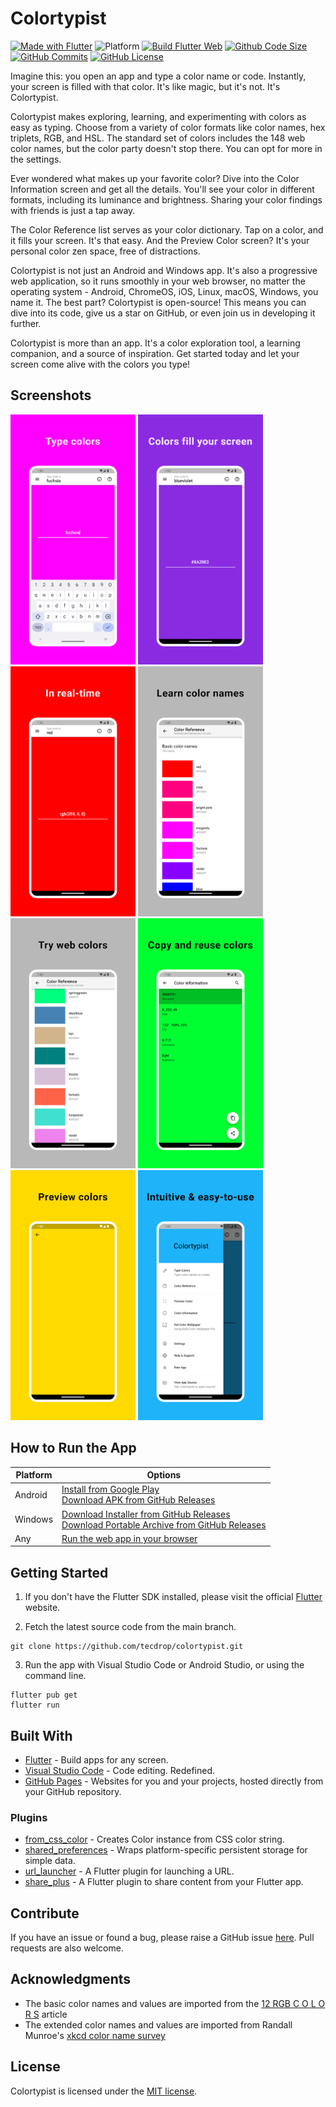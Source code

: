 # Colortypist

[![Made with Flutter](https://img.shields.io/badge/Made%20with-Flutter-%2302569B)](https://flutter.dev/)
![Platform](https://img.shields.io/badge/platform-android%2C%20web%2C%20windows-lightgrey)
[![Build Flutter Web](https://github.com/tecdrop/colortypist/actions/workflows/build-flutter-web.yml/badge.svg)](https://github.com/tecdrop/colortypist/actions/workflows/build-flutter-web.yml)
[![Github Code Size](https://img.shields.io/github/languages/code-size/tecdrop/colortypist)](https://github.com/tecdrop/colortypist)
[![GitHub Commits](https://badgen.net/github/commits/tecdrop/colortypist/main)](https://github.com/tecdrop/colortypist/commits/main)
[![GitHub License](https://img.shields.io/github/license/tecdrop/colortypist)](https://github.com/tecdrop/colortypist/blob/main/LICENSE)

Imagine this: you open an app and type a color name or code. Instantly, your screen is filled with that color. It's like magic, but it's not. It's Colortypist.

Colortypist makes exploring, learning, and experimenting with colors as easy as typing. Choose from a variety of color formats like color names, hex triplets, RGB, and HSL. The standard set of colors includes the 148 web color names, but the color party doesn't stop there. You can opt for more in the settings.

Ever wondered what makes up your favorite color? Dive into the Color Information screen and get all the details. You'll see your color in different formats, including its luminance and brightness. Sharing your color findings with friends is just a tap away.

The Color Reference list serves as your color dictionary. Tap on a color, and it fills your screen. It's that easy. And the Preview Color screen? It's your personal color zen space, free of distractions.

Colortypist is not just an Android and Windows app. It's also a progressive web application, so it runs smoothly in your web browser, no matter the operating system - Android, ChromeOS, iOS, Linux, macOS, Windows, you name it. The best part? Colortypist is open-source! This means you can dive into its code, give us a star on GitHub, or even join us in developing it further.

Colortypist is more than an app. It's a color exploration tool, a learning companion, and a source of inspiration. Get started today and let your screen come alive with the colors you type!

## Screenshots

<p>
  <img width="200" src="repo-assets/screenshots/colortypist-android-screenshot-phone-type-colors.png" alt="Type colors">
  <img width="200" src="repo-assets/screenshots/colortypist-android-screenshot-phone-fill-your-screen.png" alt="Colors fill your screen">
  <img width="200" src="repo-assets/screenshots/colortypist-android-screenshot-phone-real-time.png" alt="In real-time">
  <img width="200" src="repo-assets/screenshots/colortypist-android-screenshot-phone-learn-color-names.png" alt="Learn color names">
  <img width="200" src="repo-assets/screenshots/colortypist-android-screenshot-phone-web-colors.png" alt="Try web colors">
  <img width="200" src="repo-assets/screenshots/colortypist-android-screenshot-phone-color-information.png" alt="Copy and reuse colors">
  <img width="200" src="repo-assets/screenshots/colortypist-android-screenshot-phone-preview-colors.png" alt="Preview colors">
  <img width="200" src="repo-assets/screenshots/colortypist-android-screenshot-phone-app-drawer.png" alt="Intuitive & easy-to-use">
</p>

## How to Run the App

| Platform  | Options |
| ------------- | ------------- |
| Android  | [Install from Google Play](https://play.google.com/store/apps/details?id=com.tecdrop.colortypist) <br> [Download APK from GitHub Releases](https://github.com/tecdrop/colortypist/releases)|
| Windows  | [Download Installer from GitHub Releases](https://github.com/tecdrop/colortypist/releases/latest/download/colortypist-windows-installer.exe) <br> [Download Portable Archive from GitHub Releases](https://github.com/tecdrop/colortypist/releases/latest/download/colortypist-windows-portable.zip)|
| Any  | [Run the web app in your browser](https://colortypist.tecdrop.com/)  |

## Getting Started

1. If you don't have the Flutter SDK installed, please visit the official [Flutter](https://docs.flutter.dev/get-started/install) website.

2. Fetch the latest source code from the main branch.

``` 
git clone https://github.com/tecdrop/colortypist.git
```

3. Run the app with Visual Studio Code or Android Studio, or using the command line.

``` 
flutter pub get
flutter run
```

## Built With

- [Flutter](https://flutter.dev/) - Build apps for any screen.
- [Visual Studio Code](https://code.visualstudio.com/) - Code editing. Redefined.
- [GitHub Pages](https://pages.github.com/) - Websites for you and your projects, hosted directly from your GitHub repository.

### Plugins

- [from_css_color](https://pub.dev/packages/from_css_color) - Creates Color instance from CSS color string.
- [shared_preferences](https://pub.dev/packages/shared_preferences) - Wraps platform-specific persistent storage for simple data.
- [url_launcher](https://pub.dev/packages/url_launcher) - A Flutter plugin for launching a URL.
- [share_plus](https://pub.dev/packages/share_plus) - A Flutter plugin to share content from your Flutter app.

## Contribute

If you have an issue or found a bug, please raise a GitHub issue [here](https://github.com/tecdrop/colortypist/issues). Pull requests are also welcome.

## Acknowledgments

- The basic color names and values are imported from the [12 RGB C O L O R S](https://www.1728.org/RGB.htm) article
- The extended color names and values are imported from Randall Munroe's [xkcd color name survey](https://xkcd.com/color/rgb/)

## License

Colortypist is licensed under the [MIT license](LICENSE).
